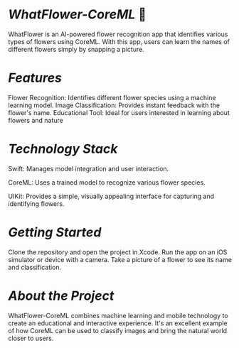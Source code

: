 # *WhatFlower-CoreML* 🌸
WhatFlower is an AI-powered flower recognition app that identifies various types of flowers using CoreML. With this app, users can learn the names of different flowers simply by snapping a picture.

# *Features*

Flower Recognition: Identifies different flower species using a machine learning model.
Image Classification: Provides instant feedback with the flower's name.
Educational Tool: Ideal for users interested in learning about flowers and nature 

# *Technology Stack*

Swift: Manages model integration and user interaction.

CoreML: Uses a trained model to recognize various flower species.

UIKit: Provides a simple, visually appealing interface for capturing and identifying flowers.

# *Getting Started*             

Clone the repository and open the project in Xcode.
Run the app on an iOS simulator or device with a camera.
Take a picture of a flower to see its name and classification.

# *About the Project*

WhatFlower-CoreML combines machine learning and mobile technology to create an educational and interactive experience. It's an excellent example of how CoreML can be used to classify images and bring the natural world closer to users.
